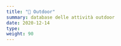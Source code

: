 ```yaml
---
title: "📁 Outdoor"
summary: database delle attività outdoor
date: 2020-12-14
type: 
weight: 90
---
```

